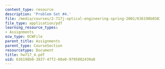 ```yaml
---
content_type: resource
description: 'Problem Set #4.'
file: /media/courses/2-717j-optical-engineering-spring-2002/636198b0383747f260a09795802439a8_hw717_4.pdf
file_type: application/pdf
learning_resource_types:
- Assignments
ocw_type: OCWFile
parent_title: Assignments
parent_type: CourseSection
resourcetype: Document
title: hw717_4.pdf
uid: 636198b0-3837-47f2-60a0-9795802439a8
---
```

